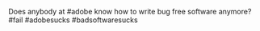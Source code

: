 <!--
id: 457746760
link: http://kevinisom.info/post/457746760/does-anybody-at-adobe-know-how-to-write-bug-free
slug: does-anybody-at-adobe-know-how-to-write-bug-free
date: Fri Mar 19 2010 14:11:21 GMT+1300 (NZDT)
raw: {"blog_name":"kevinisom","id":457746760,"post_url":"http://kevinisom.info/post/457746760/does-anybody-at-adobe-know-how-to-write-bug-free","slug":"does-anybody-at-adobe-know-how-to-write-bug-free","type":"text","date":"2010-03-19 01:11:21 GMT","timestamp":1268961081,"state":"published","format":"html","reblog_key":"WNz8Br06","tags":[],"short_url":"http://tmblr.co/Zw68YyRIAb8","highlighted":[],"feed_item":"http://twitter.com/kev_nz/statuses/10695918992","from_feed_id":"650289","note_count":0,"title":null,"body":"<p>Does anybody at #adobe know how to write bug free software anymore? #fail #adobesucks #badsoftwaresucks</p>"}
publish: 2010-03-019
tags: 
title: null
-->


Does anybody at \#adobe know how to write bug free software anymore?
\#fail \#adobesucks \#badsoftwaresucks


